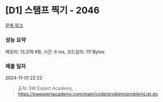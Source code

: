 # [D1] 스탬프 찍기 - 2046 

[문제 링크](https://swexpertacademy.com/main/code/problem/problemDetail.do?contestProbId=AV5QKdT6AyYDFAUq) 

### 성능 요약

메모리: 13,376 KB, 시간: 6 ms, 코드길이: 111 Bytes

### 제출 일자

2024-11-01 22:22



> 출처: SW Expert Academy, https://swexpertacademy.com/main/code/problem/problemList.do